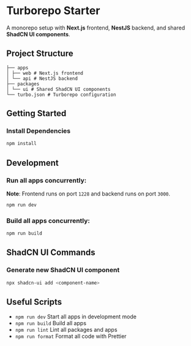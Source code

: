 # Turborepo Starter

A monorepo setup with **Next.js** frontend, **NestJS** backend, and shared **ShadCN UI components**.

## Project Structure

```
├── apps
│ ├── web # Next.js frontend
│ └── api # NestJS backend
├── packages
│ └── ui # Shared ShadCN UI components
└── turbo.json # Turborepo configuration
```

## Getting Started

### Install Dependencies

```bash
npm install
```

## Development

### Run all apps concurrently:

**Note**: Frontend runs on port `1228` and backend runs on port `3000`.

```bash
npm run dev
```

### Build all apps concurrently:
```bash
npm run build
```


## ShadCN UI Commands

### Generate new ShadCN UI component

```bash
npx shadcn-ui add <component-name>
```

## Useful Scripts

- `npm run dev`	    Start all apps in development mode
- `npm run build`	    Build all apps
- `npm run lint`	    Lint all packages and apps
- `npm run format`    Format all code with Prettier
